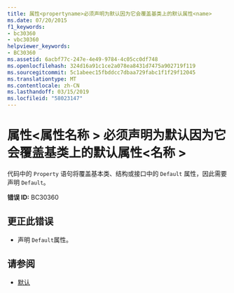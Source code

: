 ```yaml
---
title: 属性<propertyname>必须声明为默认因为它会覆盖基类上的默认属性<name>
ms.date: 07/20/2015
f1_keywords:
- bc30360
- vbc30360
helpviewer_keywords:
- BC30360
ms.assetid: 6acbf77c-247e-4e49-9784-4c05cc0df748
ms.openlocfilehash: 324d16a91c1ce2a078ea8431d7475a902719f119
ms.sourcegitcommit: 5c1abeec15fbddcc7dbaa729fabc1f1f29f12045
ms.translationtype: MT
ms.contentlocale: zh-CN
ms.lasthandoff: 03/15/2019
ms.locfileid: "58023147"
---
```

# <a name="property-propertyname-must-be-declared-default-because-it-overrides-a-default-property-on-the-base-name"></a>属性\<属性名称 > 必须声明为默认因为它会覆盖基类上的默认属性\<名称 >
代码中的 `Property` 语句将覆盖基本类、结构或接口中的 `Default` 属性，因此需要声明 `Default`。  
  
 **错误 ID:** BC30360  
  
## <a name="to-correct-this-error"></a>更正此错误  
  
-   声明 `Default`属性。  
  
## <a name="see-also"></a>请参阅

- [默认](../../visual-basic/language-reference/modifiers/default.md)
